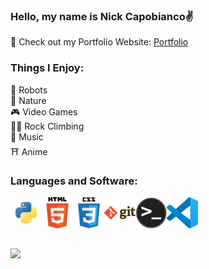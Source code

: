 

### Hello, my name is Nick Capobianco✌️

💼 Check out my Portfolio Website: [Portfolio](https://nickcapobianco.github.io/)

### Things I Enjoy:
🤖 Robots
<br>
🌲 Nature
<br>
🎮 Video Games
<br>
🧗‍♀️ Rock Climbing
<br>
🎸 Music
<br>
⛩️ Anime
<br>

### Languages and Software: 
<img align="left" alt="Python" width="50px" src="https://raw.githubusercontent.com/github/explore/80688e429a7d4ef2fca1e82350fe8e3517d3494d/topics/python/python.png" />
<img align="left" alt="HTML5" width="50px" src="https://raw.githubusercontent.com/github/explore/80688e429a7d4ef2fca1e82350fe8e3517d3494d/topics/html/html.png" />
<img align="left" alt="CSS3" width="50px" src="https://raw.githubusercontent.com/github/explore/80688e429a7d4ef2fca1e82350fe8e3517d3494d/topics/css/css.png" />
<img align="left" alt="Git" width="50px" src="https://raw.githubusercontent.com/github/explore/80688e429a7d4ef2fca1e82350fe8e3517d3494d/topics/git/git.png" />
<img align="left" alt="Bash" width="50px" src="https://raw.githubusercontent.com/github/explore/80688e429a7d4ef2fca1e82350fe8e3517d3494d/topics/terminal/terminal.png" />
<img align="left" alt="Visual Studio Code" width="50px" src="https://raw.githubusercontent.com/github/explore/80688e429a7d4ef2fca1e82350fe8e3517d3494d/topics/visual-studio-code/visual-studio-code.png" />

<br>
<br>
<br>
<br>
<p>
	<a href="https://gitstats.me/nickcapobianco" target="_blank">
		<img src="https://github-readme-stats.vercel.app/api?username=nickcapobianco&&show_icons=true&hi&theme=dark&count_private=true&include_all_commits=true">
	</a>
</p>
